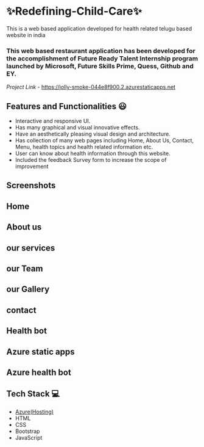 # ✨Redefining-Child-Care✨

This is a web based application developed for health related telugu based website in india

### This web based restaurant application has been developed for the accomplishment of Future Ready Talent Internship program launched by Microsoft, Future Skills Prime, Quess, Github and EY.


*Project Link* - https://jolly-smoke-044e8f900.2.azurestaticapps.net
## Features and Functionalities 😃

- Interactive and responsive UI.
- Has many graphical and visual innovative effects.
- Have an aesthetically pleasing visual design and architecture.
- Has collection of many web pages including Home, About Us, Contact, Menu, health topics and health related information etc.
- User can know about health information through this website.
- Included the feedback Survey form to increase the scope of improvement 

## Screenshots ##
  
## Home


## About us


## our services


## our Team


## our Gallery


## contact
 

## Health bot


## Azure static apps


## Azure health bot



## Tech Stack 💻

- [Azure(Hosting)](https://azure.microsoft.com/en-in/features/azure-portal/)
- HTML
- CSS
- Bootstrap
- JavaScript
